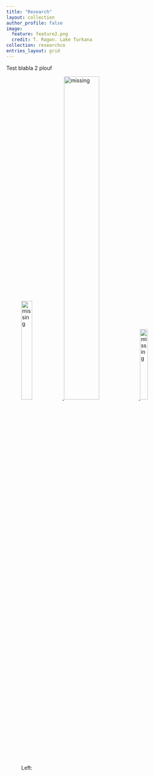 ```yaml
---
title: "Research"
layout: collection
author_profile: false
image:
  feature: feature2.png
  credit: T. Ragon. Lake Turkana
collection: researchco
entries_layout: grid
---
```


Test blabla 2 plouf



<figure>
    <a href="/images/research/Fig_HARDom.jpg" >
    <img src="/images/research/Fig_HARDom.jpg" alt="missing" width="26%" />
    </a>
    <a href="/images/research/Fig_Curio.jpg" >
    <img src="/images/research/Fig_Curio.jpg" alt="missing" width="47%" />
    </a>
    <a href="/images/research/Fig_Clim.jpg" >
    <img src="/images/research/Fig_Clim.jpg" alt="missing" width="22%" />
    </a>
    <figcaption>Left:  </figcaption>
</figure>
